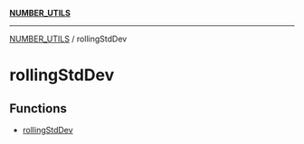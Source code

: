 [**NUMBER_UTILS**](../README.md)

***

[NUMBER_UTILS](../README.md) / rollingStdDev

# rollingStdDev

## Functions

- [rollingStdDev](functions/rollingStdDev.md)

